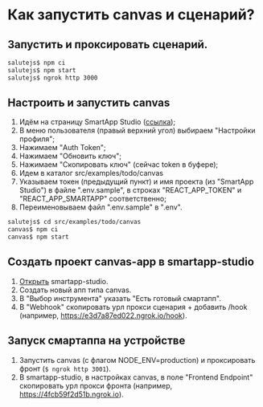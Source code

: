 # Как запустить canvas и сценарий?

## Запустить и проксировать сценарий.

```sh
salutejs$ npm ci
salutejs$ npm start
salutejs$ ngrok http 3000
```

## Настроить и запустить canvas

1. Идём на страницу SmartApp Studio ([ссылка](https://smartapp-studio.sberdevices.ru/));
1. В меню пользователя (правый верхний угол) выбираем "Настройки профиля";
1. Нажимаем "Auth Token";
1. Нажимаем "Обновить ключ";
1. Нажимаем "Скопировать ключ" (сейчас token в буфере);
1. Идем в каталог src/examples/todo/canvas
1. Указываем токен (предыдущий пункт) и имя проекта (из "SmartApp Studio") в файле ".env.sample", в строках "REACT_APP_TOKEN" и "REACT_APP_SMARTAPP" соответственно;
1. Переименовываем файл ".env.sample" в ".env".

```sh
salutejs$ cd src/examples/todo/canvas
canvas$ npm ci
canvas$ npm start
```

## Создать проект canvas-app в smartapp-studio

1. [Открыть](https://smartapp-studio.sberdevices.ru) smartapp-studio.
1. Cоздать новый апп типа canvas.
1. В "Выбор инструмента" указать "Есть готовый смартапп".
1. В "Webhook" скопировать урл прокси сценария + добавить /hook (например, https://e3d7a87ed022.ngrok.io/hook).

## Запуск смартаппа на устройстве

1. Запустить canvas (с флагом NODE_ENV=production) и проксировать фронт (`$ ngrok http 3001`).
2. В smartapp-studio, в настройках canvas, в поле "Frontend Endpoint" скопировать урл прокси фронта (например, https://4fcb59f2d51b.ngrok.io).